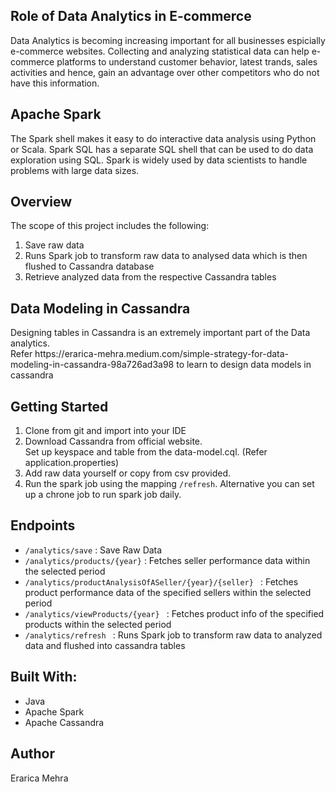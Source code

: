 <h2> Role of Data Analytics in E-commerce</h2>
<p>
Data Analytics is becoming increasing important for all businesses espicially e-commerce websites. Collecting and analyzing statistical data can help e-commerce platforms to understand customer behavior, latest trands, sales activities and hence, gain an advantage over other competitors who do not have this information. 
  </p>
  
  <h2> Apache Spark </h2>
  <p> The Spark shell makes it easy to do interactive data analysis using Python or Scala. Spark SQL has a separate SQL shell that can be used to do data exploration using SQL. Spark is widely used by data scientists to handle problems with large data sizes. </p>
  
  <h2> Overview </h2>
 <p>The scope of this project includes the following: </p>
 <ol>
  <li>Save raw data</li>
<li>Runs Spark job to transform raw data to analysed data which is then flushed to Cassandra database</li>
  <li> Retrieve analyzed data from the respective Cassandra tables</li>
</ol>

<h2>Data Modeling in Cassandra</h2>
<p> Designing tables in Cassandra is an extremely important part of the Data analytics. </br>
  Refer <link>https://erarica-mehra.medium.com/simple-strategy-for-data-modeling-in-cassandra-98a726ad3a98</link> to learn to design data models in cassandra</p>

<h2>Getting Started</h2>
<ol>
<li>Clone from git and import into your IDE</li>
<li>Download Cassandra from official website. </br>
  Set up keyspace and table from the data-model.cql. (Refer application.properties)</li>
  <li>Add raw data yourself or copy from csv provided.</li>
 <li> Run the spark job using the mapping <code>/refresh</code>. Alternative you can set up a chrone job to run spark job daily.</li>
</ol>

<h2>Endpoints </h2>
<ul>
  <li><code>/analytics/save</code> : Save Raw Data </li>
  <li><code>/analytics/products/{year}</code> : Fetches seller performance data within the selected period </li>
  <li> <code>/analytics/productAnalysisOfASeller/{year}/{seller} </code> : Fetches product performance data of the specified sellers within the selected period </li>
    <li> <code>/analytics/viewProducts/{year} </code> : Fetches product info of the specified products within the selected period </li>
     <li> <code>/analytics/refresh </code> : Runs Spark job to transform raw data to analyzed data and flushed into cassandra tables </li>

  </ul>
  
  <h2>Built With:</h2>
  <ul>
    <li> Java</li>
   <li> Apache Spark</li>
   <li> Apache Cassandra</li>
  </ul>
  
  <h2>Author</h2>
 <p> Erarica Mehra</p>
